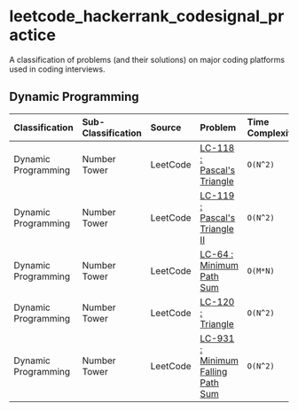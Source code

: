 # leetcode_hackerrank_codesignal_practice
A classification of problems (and their solutions) on major coding platforms used in coding interviews.

## Dynamic Programming

| Classification | Sub-Classification | Source | Problem | Time Complexity | Space Complexity | Difficulty | Explanation | Solution |
| :-             | :-                 | :-     | :-      | :-              | :-               | :-         | :- | :-       |
| Dynamic Programming | Number Tower  | LeetCode | [LC-118 : Pascal's Triangle](https://leetcode.com/problems/pascals-triangle) | `O(N^2)` | `O(N^2)` | Easy | [Solution Explanation](./dynamic_programming/leetcode/LC-118_Solution_Explanation.md) | [Java](./dynamic_programming/leetcode/java/LeetCode118.java)<br/>[Python](./dynamic_programming/leetcode/python/leet_code_118.py)<br/>[Javascript](./dynamic_programming/leetcode/javascript/leetCode118.js) |
| Dynamic Programming | Number Tower  | LeetCode | [LC-119 : Pascal's Triangle II](https://leetcode.com/problems/pascals-triangle-ii/) | `O(N^2)` | `O(N^2)` | Easy | [Solution Explanation](./dynamic_programming/leetcode/LC-118_Solution_Explanation.md) | [Java](./dynamic_programming/leetcode/java/LeetCode119.java)<br/>[Python](./dynamic_programming/leetcode/python/leet_code_119.py)<br/>[Javascript](./dynamic_programming/leetcode/javascript/leetCode119.js) |
| Dynamic Programming | Number Tower  | LeetCode | [LC-64 : Minimum Path Sum](https://leetcode.com/problems/minimum-path-sum/) | `O(M*N)` | `O(1)` | Medium | [Solution Explanation](./dynamic_programming/leetcode/LC-64_Solution_Explanation.md) | [Java](./dynamic_programming/leetcode/java/LeetCode64.java)<br/>[Python](./dynamic_programming/leetcode/python/leet_code_64.py)<br/>[Javascript](./dynamic_programming/leetcode/javascript/leetCode64.js) |
| Dynamic Programming | Number Tower  | LeetCode | [LC-120 : Triangle](https://leetcode.com/problems/triangle/) | `O(N^2)` | `O(N)` | Medium | [Solution Explanation](./dynamic_programming/leetcode/LC-120_Solution_Explanation.md) | [Java](./dynamic_programming/leetcode/java/LeetCode120.java)<br/>[Python](./dynamic_programming/leetcode/python/leet_code_120.py)<br/>[Javascript](./dynamic_programming/leetcode/javascript/leetCode120.js) |
| Dynamic Programming | Number Tower  | LeetCode | [LC-931 : Minimum Falling Path Sum](https://leetcode.com/problems/minimum-falling-path-sum/) | `O(N^2)` | `O(N)` | Medium | [Solution Explanation](./dynamic_programming/leetcode/LC-931_Solution_Explanation.md)<br/>[DP Mindset](./dynamic_programming/leetcode/LC-931_How_To_Tackle_A_DP_Problem_Mindset.md) | [Java](./dynamic_programming/leetcode/java/LeetCode931.java)<br/>[Python](./dynamic_programming/leetcode/python/leet_code_931.py)<br/>[Javascript](./dynamic_programming/leetcode/javascript/leetCode931.js) |